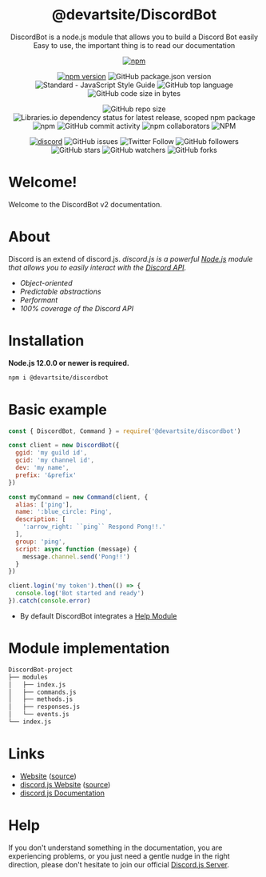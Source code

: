 <h1 align="center">
  @devartsite/DiscordBot
</h1>
<p align="center">
  DiscordBot is a node.js module that allows you to build a Discord Bot easily<br>
  Easy to use, the important thing is to read our documentation
<p>
<p align="center">
  <a href="https://nodei.co/npm/@devartsite/discordbot"><img src="https://nodei.co/npm/@devartsite/discordbot.png?mini=true" alt="npm"></a>
</p>
<p align="center">  
  <a href="https://www.npmjs.com/package/@devartsite/discordbot"><img src="https://img.shields.io/npm/v/@devartsite/discordbot.svg" alt="npm version"></a>
  <img alt="GitHub package.json version" src="https://img.shields.io/github/package-json/v/devartsite/discordbot">
  <img src="https://img.shields.io/badge/code_style-standard-brightgreen.svg" alt="Standard - JavaScript Style Guide">
  <img alt="GitHub top language" src="https://img.shields.io/github/languages/top/devartsite/discordbot">
  <img alt="GitHub code size in bytes" src="https://img.shields.io/github/languages/code-size/devartsite/discordbot">
</p>
<p align="center">
  <img alt="GitHub repo size" src="https://img.shields.io/github/repo-size/devartsite/discordbot">
  <img alt="Libraries.io dependency status for latest release, scoped npm package" src="https://img.shields.io/librariesio/release/npm/@devartsite/discordbot">
  <img alt="npm" src="https://img.shields.io/npm/dw/@devartsite/discordbot">
  <img alt="GitHub commit activity" src="https://img.shields.io/github/commit-activity/m/devartsite/discordbot?style=plastic">
  <img alt="npm collaborators" src="https://img.shields.io/npm/collaborators/@devartsite/discordbot">
  <img alt="NPM" src="https://img.shields.io/npm/l/@devartsite/discordbot">
</p>
<p align="center">
  <a href="https://discord.gg/gnx7ZAv"><img src="https://img.shields.io/discord/592890801575690259" alt="discord"></a>
  <img alt="GitHub issues" src="https://img.shields.io/github/issues/devartsite/discordbot">
  <img alt="Twitter Follow" src="https://img.shields.io/twitter/follow/devartsite?style=plastic">
  <img alt="GitHub followers" src="https://img.shields.io/github/followers/devartsite?style=plastic">
  <img alt="GitHub stars" src="https://img.shields.io/github/stars/devartsite/discordbot?style=plastic">
  <img alt="GitHub watchers" src="https://img.shields.io/github/watchers/devartsite/discordbot?style=plastic">
  <img alt="GitHub forks" src="https://img.shields.io/github/forks/devartsite/discordbot?style=plastic">
</p>


# Welcome!

Welcome to the DiscordBot v2 documentation.

# About

Discord is an extend of discord.js.
 *discord.js is a powerful [Node.js](https://nodejs.org) module that allows you to easily interact with the
[Discord API](https://discord.com/developers/docs/intro).*

- *Object-oriented*
- *Predictable abstractions*
- *Performant*
- *100% coverage of the Discord API*

# Installation

**Node.js 12.0.0 or newer is required.**  
``` sh
npm i @devartsite/discordbot
```

# Basic example
``` js
const { DiscordBot, Command } = require('@devartsite/discordbot')

const client = new DiscordBot({
  ggid: 'my guild id',
  gcid: 'my channel id',
  dev: 'my name',
  prefix: '&prefix'
})

const myCommand = new Command(client, {
  alias: ['ping'],
  name: ':blue_circle: Ping',
  description: [
    ':arrow_right: ``ping`` Respond Pong!!.'
  ],
  group: 'ping',
  script: async function (message) {
    message.channel.send('Pong!!')
  }
})

client.login('my token').then(() => {
  console.log('Bot started and ready')
}).catch(console.error)
```
 - By default DiscordBot integrates a [Help Module](https://github.com/DevArtSite/DiscordBot/tree/master/modules/Help)


# Module implementation
```sh
DiscordBot-project
├── modules
│   ├── index.js
│   ├── commands.js
│   ├── methods.js
│   ├── responses.js
│   └── events.js
└── index.js
```

# Links

- [Website](https://discord.js.org/) ([source](https://github.com/discordjs/website))
- [discord.js Website](https://discord.js.org/) ([source](https://github.com/discordjs/website))
- [discord.js Documentation](https://discord.js.org/#/docs/main/master/general/welcome)


# Help

If you don't understand something in the documentation, you are experiencing problems, or you just need a gentle
nudge in the right direction, please don't hesitate to join our official [Discord.js Server](https://discord.gg/bRCvFy9).
